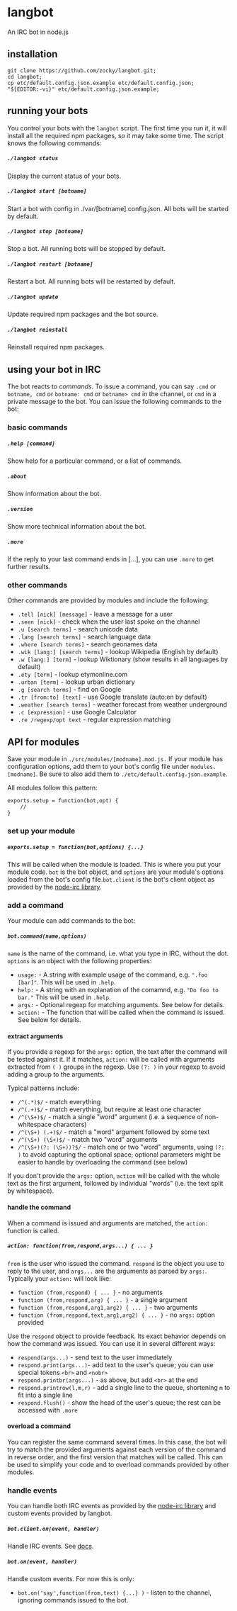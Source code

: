 # langbot

An IRC bot in node.js

## installation

    git clone https://github.com/zocky/langbot.git;
    cd langbot;
    cp etc/default.config.json.example etc/default.config.json;
    "${EDITOR:-vi}" etc/default.config.json.example;

## running your bots

You control your bots with the `langbot` script. The first time you run it, it will install all the required npm packages, so it may take some time.
The script knows the following commands:

##### `./langbot status`
Display the current status of your bots.

##### `./langbot start [botname]`
Start a bot with config in ./var/[botname].config.json. All bots will be started by default.

##### `./langbot stop [botname]`
Stop a bot. All running bots will be stopped by default.

##### `./langbot restart [botname]`
Restart a bot. All running bots will be restarted by default.
    
##### `./langbot update`
Update required npm packages and the bot source.

##### `./langbot reinstall`
Reinstall required npm packages.

## using your bot in IRC
The bot reacts to _commands_. To issue a command, you can say `.cmd` or `botname, cmd` or `botname: cmd` 
or `botname> cmd` in the channel, or `cmd` in a private message to the bot.  You can issue the following 
commands to the bot:

### basic commands
##### `.help [command]`
Show help for a particular command, or a list of commands.

##### `.about`
Show information about the bot.

##### `.version`
Show more technical information about the bot.

##### `.more`
If the reply to your last command ends in [...], you can use `.more` to get further results.

### other commands
Other commands are provided by modules and include the following:
- `.tell [nick] [message]` - leave a message for a user
- `.seen [nick]` - check when the user last spoke on the channel
- `.u [search terms]` - search unicode data
- `.lang [search terms]` - search language data
- `.where [search terms]` - search geonames data
- `.wik [lang:] [search terms]` - lookup Wikipedia (English by default)
- `.w [lang:] [term]` - lookup Wiktionary (show results in all languages by default)
- `.ety [term]` - lookup etymonline.com
- `.urban [term]` - lookup urban dictionary
- `.g [search terms]` - find on Google
- `.tr [from:to] [text]` - use Google translate (auto:en by default)
- `.weather [search terms]` - weather forecast from weather underground
- `.c [expression]` - use Google Calculator
- `.re /regexp/opt text` - regular expression matching

## API for modules

Save your module in `./src/modules/[modname].mod.js.` 
If your module has configuration options, add them to your bot's config file under `modules.[modname]`.
Be sure to also add them to `./etc/default.config.json.example`.

All modules follow this pattern:

    exports.setup = function(bot,opt) {
        // 
    }

### set up your module
##### `exports.setup = function(bot,options) {...}`
This will be called when the module is loaded. This is where you put your module code. `bot` is the bot object, 
and `options` are your module's options loaded from the bot's config file.`bot.client` is the bot's client object 
as provided by the [node-irc library](https://github.com/martynsmith/node-irc).

### add a command
Your module can add commands to the bot:
##### `bot.command(name,options)`
`name` is the name of the command, i.e. what you type in IRC, without the dot. `options` is an object
with the following properties:
- `usage:` - A string with example usage of the command, e.g. `".foo [bar]"`. This will be used in `.help`.
- `help:` - A string with an explanation of the comamnd, e.g. `"Do foo to bar."` This will be used in `.help`.
- `args:` - Optional regexp for matching arguments. See below for details.
- `action:` - The function that will be called when the command is issued. See below for details.

#### extract arguments
If you provide a regexp for the `args:` option, the text after the command will be tested against it. If it matches, 
`action:` will be called with arguments extracted from `( )` groups in the regexp. Use `(?: )` in your regexp
to avoid adding a group to the arguments.

Typical patterns include:
- `/^(.*)$/` - match everything
- `/^(.+)$/` - match everything, but require at least one character
- `/^(\S+)$/` - match a single "word" argument (i.e. a sequence of non-whitespace characters)
- `/^(\S+) (.+)$/` - match a "word" argument followed by some text
- `/^(\S+) (\S+)$/` - match two "word" arguments
- `/^(\S+)(?: (\S+))?$/` - match one or two "word" arguments, using `(?: )` to avoid capturing the optional space;
  optional parameters might be easier to handle by overloading the command (see below)

If you don't provide the `args:` option, `action` will be called with the whole text as the first argument, followed
by individual "words" (i.e. the text split by whitespace). 

#### handle the command
When a command is issued and arguments are matched, the `action:` function is called.

##### `action: function(from,respond,args...) { ... }`
`from` is the user who issued the command. `respond` is the object you use to reply to the user, and 
`args...` are the arguments as parsed by `args:`. Typically your `action:` will look like:
- `function (from,respond) { ... }` - no arguments
- `function (from,respond,arg) { ... }` - a single argument
- `function (from,respond,arg1,arg2) { ... }` - two arguments
- `function (from,respond,text,arg1,arg2) { ... }` - no `args:` option provided

Use the `respond` object to provide feedback. Its exact behavior depends on how the command was issued. 
You can use it in several different ways:
- `respond(args...)` - send text to the user immediately
- `respond.print(args...)`- add text to the user's queue; you can use special tokens `<br>` and `<nobr>`
- `respond.printbr(args...)` - as above, but add `<br>` at the end
- `respond.printrow(l,m,r)` - add a single line to the queue, shortening `m` to fit into a single line
- `respond.flush()` - show the head of the user's queue; the rest can be accessed with `.more`

#### overload a command
You can register the same command several times. In this case, the bot will try to match the provided arguments 
against each version of the command in reverse order, and the first version that matches will be called. This can
be used to simplify your code and to overload commands provided by other modules.

### handle events
You can handle both IRC events as provided by the [node-irc library](https://github.com/martynsmith/node-irc) and 
custom events provided by langbot.
##### `bot.client.on(event, handler)`
Handle IRC events. See [docs](https://node-irc.readthedocs.org/en/latest/API.html#events).
##### `bot.on(event, handler)`
Handle custom events. For now this is only:
- `bot.on('say',function(from,text) {...} )` - listen to the channel, ignoring commands issued to the bot.
